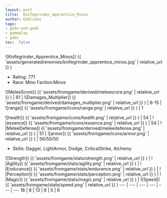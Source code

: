 ```yaml
---
layout: post
title:  Knifegrinder_Apprentice_Minos
author: Goblinou
tags:
- gobs-and-gods
- gameplay
- gobs
toc:  false
---
```


![Knifegrinder_Apprentice_Minos]( {{ 'assets/generated/enemies/knifegrinder_apprentice_minos.jpg' | relative_url }} )
- Rating: 771
- Race: Mino  Faction:Minos

![MeleeScore]( {{ 'assets/fromgame/derived/meleescore.png' | relative_url }} ) | 81 | ![Damages_Multiplier]( {{ 'assets/fromgame/derived/damages_multiplier.png' | relative_url }} ) | 6-15 | ![range]( {{ 'assets/fromgame/icons/range.png' | relative_url }} ) | 1


![health]( {{ 'assets/fromgame/icons/health.png' | relative_url }} ) | 54 | ![essence]( {{ 'assets/fromgame/icons/essence.png' | relative_url }} ) | 54 | ![MeleeDefense]( {{ 'assets/fromgame/derived/meleedefense.png' | relative_url }} ) | 51 | ![armor]( {{ 'assets/fromgame/icons/armor.png' | relative_url }} ) | 56/50/50

* Skills: Dagger, LightArmor, Dodge, CriticalStrike, Alchemy

![Strength]( {{ 'assets/fromgame/stats/strength.png' | relative_url }} ) | ![Agility]( {{ 'assets/fromgame/stats/agility.png' | relative_url }} ) | ![Endurance]( {{ 'assets/fromgame/stats/endurance.png' | relative_url }} ) | ![Perception]( {{ 'assets/fromgame/stats/perception.png' | relative_url }} ) | ![Magic]( {{ 'assets/fromgame/stats/magic.png' | relative_url }} ) | ![Speed]( {{ 'assets/fromgame/stats/speed.png' | relative_url }} )
--- | --- | --- | --- | --- | ---
18 | 8 | 13 | 6 | 5 | 6
